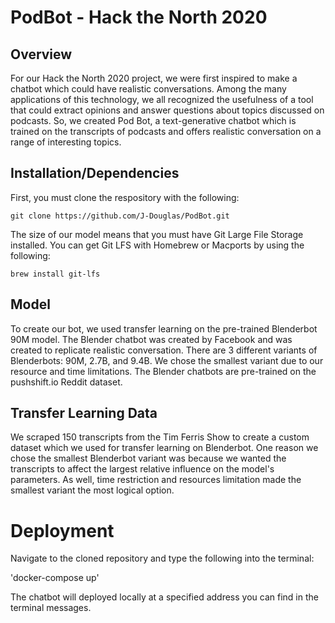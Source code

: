 #  PodBot - Hack the North 2020

## Overview

For our Hack the North 2020 project, we were first inspired to make a chatbot which could have realistic conversations. Among the many applications of this technology, we all recognized the usefulness of a tool that could extract opinions and answer questions about topics discussed on podcasts. So, we created Pod Bot, a text-generative chatbot which is trained on the transcripts of podcasts and offers realistic conversation on a range of interesting topics.

## Installation/Dependencies

First, you must clone the respository with the following:

`git clone https://github.com/J-Douglas/PodBot.git`

The size of our model means that you must have Git Large File Storage installed. You can get Git LFS with Homebrew or Macports by using the following:

`brew install git-lfs`

## Model

To create our bot, we used transfer learning on the pre-trained Blenderbot 90M model. The Blender chatbot was created by Facebook and was created to replicate realistic conversation. There are 3 different variants of Blenderbots: 90M, 2.7B, and 9.4B. We chose the smallest variant due to our resource and time limitations. The Blender chatbots are pre-trained on the pushshift.io Reddit dataset.

## Transfer Learning Data

We scraped 150 transcripts from the Tim Ferris Show to create a custom dataset which we used for transfer learning on Blenderbot. One reason we chose the smallest Blenderbot variant was because we wanted the transcripts to affect the largest relative influence on the model's parameters. As well, time restriction and resources limitation made the smallest variant the most logical option.

# Deployment

Navigate to the cloned repository and type the following into the terminal:

'docker-compose up'

The chatbot will deployed locally at a specified address you can find in the terminal messages.
